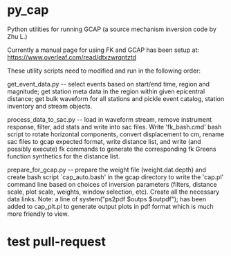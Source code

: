 # py_cap
Python utilities for running GCAP (a source mechanism inversion code by Zhu L.)

Currently a manual page for using FK and GCAP has been setup at:
https://www.overleaf.com/read/dtxzwrqntztd

These utility scripts need to modified and run in the following order:

get_event_data.py -- select events based on start/end time, region and magnitude; get station meta data in the region within given epicentral distance; get bulk waveform for all stations and pickle event catalog, station inventory and stream objects.

process_data_to_sac.py -- load in waveform stream, remove instrument response, filter, add stats and write into sac files. Write 'fk_bash.cmd' bash script to rotate horizontal components, convert displacement to cm, rename sac files to gcap expected format, write distance list, and write (and possibly execute) fk commands to generate the corresponding fk Greens function synthetics for the distance list.

prepare_for_gcap.py -- prepare the weight file (weight.dat.depth) and create bash script `cap_auto.bash' in the gcap directory to write the 'cap.pl' command line based on choices of inversion parameters (filters, distance scale, plot scale, weights, window selection, etc). Create all the necessary data links. Note: a line of system("ps2pdf $outps $outpdf"); has been added to cap_plt.pl to generate output plots in pdf format which is much more friendly to view.

# test pull-request
